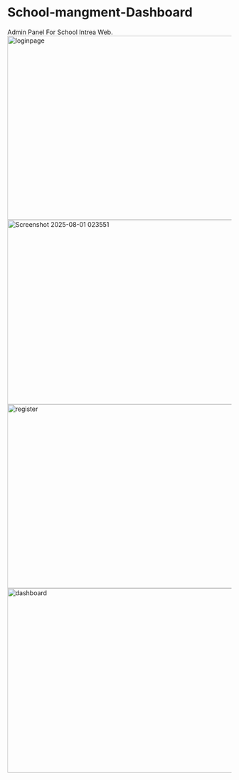 # School-mangment-Dashboard
Admin Panel For School Intrea Web.
<img width="942" height="414" alt="loginpage" src="https://github.com/user-attachments/assets/ec94f780-69be-4cac-94fa-6272a8562118" />
<img width="955" height="415" alt="Screenshot 2025-08-01 023551" src="https://github.com/user-attachments/assets/6ed8d5e9-54e5-4ae9-9470-3b5e0dd47bf1" />
<img width="943" height="414" alt="register" src="https://github.com/user-attachments/assets/9b8396a3-4a9b-4a31-b26d-b08f499fdf43" />
<img width="952" height="415" alt="dashboard" src="https://github.com/user-attachments/assets/698297bd-d428-4a66-a270-f979c79503f7" />
